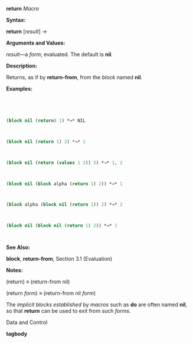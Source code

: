 **return** *Macro* 



**Syntax:** 



**return** [*result*] *→* 



**Arguments and Values:** 



*result*—a *form*; evaluated. The default is **nil**. 



**Description:** 



Returns, as if by **return-from**, from the *block* named **nil**. 



**Examples:**
```lisp
 



(block nil (return) 1) *→* NIL 



(block nil (return 1) 2) *→* 1 



(block nil (return (values 1 2)) 3) *→* 1, 2 



(block nil (block alpha (return 1) 2)) *→* 1 



(block alpha (block nil (return 1)) 2) *→* 2 



(block nil (block nil (return 1) 2)) *→* 1 




```
**See Also:** 



**block**, **return-from**, Section 3.1 (Evaluation) 



**Notes:** 



(return) *≡* (return-from nil) 



(return *form*) *≡* (return-from nil *form*) 



The *implicit blocks established* by *macros* such as **do** are often named **nil**, so that **return** can be used to exit from such *forms*. 



Data and Control 











**tagbody** 



